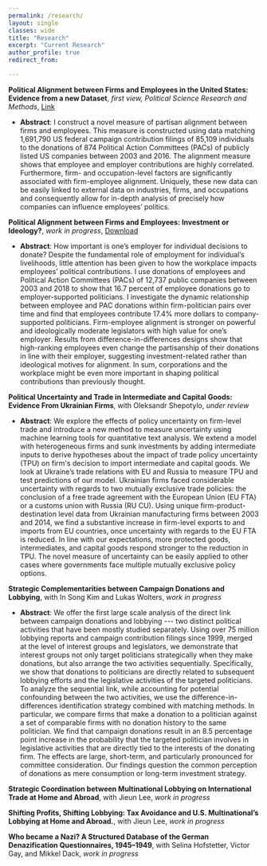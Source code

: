 ```yaml
---
permalink: /research/
layout: single
classes: wide
title: "Research"
excerpt: "Current Research"
author_profile: true
redirect_from:

---
```


<!-- **Political Alignment between Firms and Employees: Investment or Ideology?**, _work in progress_
  * **Abstract**: Does political alignment between firms and employees affect lobbying effectiveness of firms? Existing theoretical models lead to opposite theoretical expectations. Collective action theory would predict that more politically cohesive firms will be more likely to lobby and hence, be more effective in achieving their political goals. However, from an investment theory perspective firms which split donations equally between parties would lobby more effectively, hedging their bets in the case of political change. I theorize that politically aligned companies will be more likely to overcome collective action problems and engage in lobbying in the first place, but that companies splitting donations between parties will be more effective in getting preferred legislation passed, on average. I test these expectations using linked US campaign finance and lobbying data between 1999 and 2016. First, I match campaign donations of firms and employees to bill-level lobbying activity of the same companies. Second, I test the impact of alignment on the number of bills lobbied and the likelihood of bill passage. The paper reconciles collective action and investment theory perspectives on corporate political activity and provides an empirical contribution by linking large-scale data on lobbying and campaign donations at the firm-level. -->

**Political Alignment between Firms and Employees in the United States: Evidence from a new Dataset**, _first view, Political Science Research and Methods_, [Link](https://doi.org/10.1017/psrm.2020.19)
  * **Abstract**: I construct a novel measure of partisan alignment between firms and employees. This measure is constructed using data matching 1,691,790 US federal campaign contribution filings of 85,109 individuals to the donations of 874 Political Action Committees (PACs) of publicly listed US companies between 2003 and 2016. The alignment measure shows that employee and employer contributions are highly correlated. Furthermore, firm- and occupation-level factors are significantly associated with firm-employee alignment. Uniquely, these new data can be easily linked to external data on industries, firms, and occupations and consequently allow for in-depth analysis of precisely how companies can influence employees’ politics.

  **Political Alignment between Firms and Employees: Investment or Ideology?**, _work in progress_, [Download](https://www.dropbox.com/s/qw14qmgrkpv7mtd/political_alignment_Jan_Stuckatz.pdf?dl=0)
  * **Abstract**: How important is one’s employer for individual decisions to donate? Despite the fundamental role of employment for individual’s livelihoods, little attention has been given to how the workplace impacts employees’ political contributions. I use donations of employees and Political Action Committees (PACs) of 12,737 public companies between 2003 and 2018 to show that 16.7 percent of employee donations go to employer-supported politicians. I investigate the dynamic relationship between employee and PAC donations within firm-politician pairs over time and find that employees contribute 17.4% more dollars to company-supported politicians. Firm-employee alignment is stronger on powerful and ideologically moderate legislators with high value for one’s employer. Results from difference-in-differences designs show that high-ranking employees even change the partisanship of their donations in line with their employer, suggesting investment-related rather than ideological motives for alignment. In sum, corporations and the workplace might be even more important in shaping political contributions than previously thought.

 <!--- **Political Alignment between Firms and Employees: The Role of Asset Specificity**, _work in progress_, [Download](https://www.dropbox.com/s/8w2lrtmof3b64p2/firm_empl_align_apr19.pdf?dl=0)
  * **Abstract**: When do political preferences of employees align with those of their employers? Comparative and International Political Economy scholars debate whether sectors, firms, or occupations matter more for preference formation, highlighting the importance of asset specificity. While some empirical work confirms the impact of sectoral and firm specificity, others focus on occupational skill specificity. I investigate the impact of specificity on alignment using new data linking 1,691,790 campaign contributions by 85,109 employees to 874 corporate Political Action Committees between 2003 and 2016. I find that firm and sectoral specificity is associated with higher partisan alignment between firms and employees, but no evidence for the impact of occupational skill specificity. I also find that employees donate more to firm-supported candidates, which is driven by candidates likely to yield political returns. The results have implications for research on coalition formation, preference formation, and highlight differences between motivations for stated preferences and political actions --->

**Political Uncertainty and Trade in Intermediate and Capital Goods: Evidence From Ukrainian Firms**, with Oleksandr Shepotylo, _under review_
  * **Abstract**: We explore the effects of policy uncertainty on firm-level trade and introduce a new method to measure uncertainty using machine learning tools for quantitative text analysis. We extend a model with heterogeneous firms and sunk investments by adding intermediate inputs to derive hypotheses about the impact of trade policy uncertainty (TPU) on firm's decision to import intermediate and capital goods. We look at Ukraine’s trade relations with EU and Russia to measure TPU and test predictions of our model. Ukrainian firms faced considerable uncertainty with regards to two mutually exclusive trade policies: the conclusion of a free trade agreement with the European Union (EU FTA) or a customs union with Russia (RU CU). Using unique firm-product-destination level data from Ukrainian manufacturing firms between 2003 and 2014, we find a substantive increase in firm-level exports to and imports from EU countries, once uncertainty with regards to the EU FTA is reduced. In line with our expectations, more protected goods, intermediates, and capital goods respond stronger to the reduction in TPU. The novel measure of uncertainty can be easily applied to other cases where governments face multiple mutually exclusive policy options.   

  **Strategic Complementarities between Campaign Donations and Lobbying**, with In Song Kim and Lukas Wolters, _work in progress_
  * **Abstract**: We offer the first large scale analysis of the direct link between campaign donations and lobbying --- two distinct political activities that have been mostly studied separately. Using over 75 million lobbying reports and campaign contribution filings since 1999, merged at the level of interest groups and legislators, we demonstrate that interest groups not only target politicians strategically when they make donations, but also arrange the two activities sequentially. Specifically, we show that donations to politicians are directly related to subsequent lobbying efforts and the legislative activities of the targeted politicians. To analyze the sequential link, while accounting for potential confounding between the two activities, we use the difference-in-differences identification strategy combined with matching methods. In particular, we compare firms that make a donation to a politician against a set of comparable firms with no donation history to the same politician. We find that campaign donations result in an 8.5 percentage point increase in the probability that the targeted politician involves in legislative activities that are directly tied to the interests of the donating firm. The effects are large, short-term, and particularly pronounced for committee consideration. Our findings question the common perception of donations as mere consumption or long-term investment strategy.

**Strategic Coordination between Multinational Lobbying on International Trade at Home and Abroad**, with Jieun Lee, _work in progress_

**Shifting Profits, Shifting Lobbying: Tax Avoidance and U.S. Multinational’s Lobbying at Home and Abroad.**, with Jieun Lee, _work in progress_

**Who became a Nazi? A Structured Database of the German Denazification Questionnaires, 1945–1949**, with Selina Hofstetter, Victor Gay, and Mikkel Dack, _work in progress_




<!---
#{% include base_path %}
#{% for post in site.pages %}
#{% include archive-single.html %}
#{% endfor %}
-->
